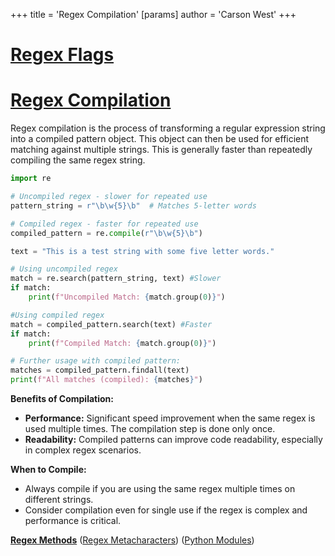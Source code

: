 +++
 title = 'Regex Compilation'
[params]
	author = 'Carson West'
+++
# [Regex Flags](./../regex-flags/)
# [Regex Compilation](./../regex-compilation/) 
Regex compilation is the process of transforming a regular expression string into a compiled pattern object. This object can then be used for efficient matching against multiple strings.  This is generally faster than repeatedly compiling the same regex string.


```python
import re

# Uncompiled regex - slower for repeated use
pattern_string = r"\b\w{5}\b"  # Matches 5-letter words

# Compiled regex - faster for repeated use
compiled_pattern = re.compile(r"\b\w{5}\b") 

text = "This is a test string with some five letter words."

# Using uncompiled regex
match = re.search(pattern_string, text) #Slower
if match:
    print(f"Uncompiled Match: {match.group(0)}")

#Using compiled regex
match = compiled_pattern.search(text) #Faster
if match:
    print(f"Compiled Match: {match.group(0)}")

# Further usage with compiled pattern:
matches = compiled_pattern.findall(text)
print(f"All matches (compiled): {matches}")
```

**Benefits of Compilation:**

* **Performance:**  Significant speed improvement when the same regex is used multiple times. The compilation step is done only once.
* **Readability:** Compiled patterns can improve code readability, especially in complex regex scenarios.


**When to Compile:**

* Always compile if you are using the same regex multiple times on different strings.
* Consider compilation even for single use if the regex is complex and performance is critical.


**[Regex Methods](./../regex-methods/)**  ([Regex Metacharacters](./../regex-metacharacters/))  ([Python Modules](./../python-modules/))
